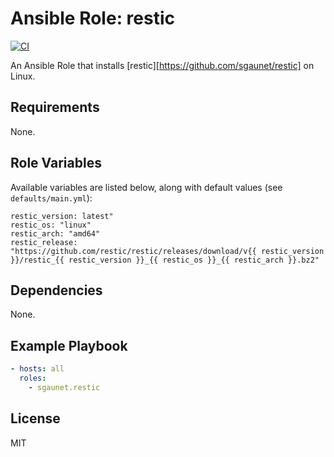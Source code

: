 # Ansible Role: restic

[![CI](https://github.com/sgaunet/ansible-role-restic/workflows/CI/badge.svg?event=push)](https://github.com/sgaunet/ansible-role-restic/actions?query=workflow%3ACI)

An Ansible Role that installs [restic][https://github.com/sgaunet/restic] on Linux.

## Requirements

None.

## Role Variables

Available variables are listed below, along with default values (see `defaults/main.yml`):

    restic_version: latest"
    restic_os: "linux"
    restic_arch: "amd64"
    restic_release: "https://github.com/restic/restic/releases/download/v{{ restic_version }}/restic_{{ restic_version }}_{{ restic_os }}_{{ restic_arch }}.bz2"

## Dependencies

None.

## Example Playbook

```yaml
- hosts: all
  roles:
    - sgaunet.restic
```

## License

MIT
